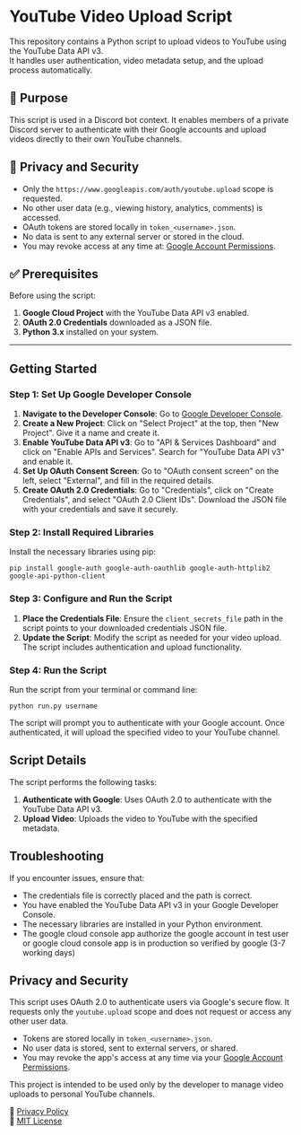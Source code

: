 # YouTube Video Upload Script

This repository contains a Python script to upload videos to YouTube using the YouTube Data API v3.  
It handles user authentication, video metadata setup, and the upload process automatically.


## 🧩 Purpose

This script is used in a Discord bot context. It enables members of a private Discord server to authenticate with their Google accounts and upload videos directly to their own YouTube channels.


## 🔐 Privacy and Security

- Only the `https://www.googleapis.com/auth/youtube.upload` scope is requested.
- No other user data (e.g., viewing history, analytics, comments) is accessed.
- OAuth tokens are stored locally in `token_<username>.json`.
- No data is sent to any external server or stored in the cloud.
- You may revoke access at any time at: [Google Account Permissions](https://myaccount.google.com/permissions).


## ✅ Prerequisites

Before using the script:

1. **Google Cloud Project** with the YouTube Data API v3 enabled.
2. **OAuth 2.0 Credentials** downloaded as a JSON file.
3. **Python 3.x** installed on your system.

---
## Getting Started

### Step 1: Set Up Google Developer Console

1. **Navigate to the Developer Console**: Go to [Google Developer Console](https://console.developers.google.com/).
2. **Create a New Project**: Click on "Select Project" at the top, then "New Project". Give it a name and create it.
3. **Enable YouTube Data API v3**: Go to "API & Services Dashboard" and click on "Enable APIs and Services". Search for "YouTube Data API v3" and enable it.
4. **Set Up OAuth Consent Screen**: Go to "OAuth consent screen" on the left, select "External", and fill in the required details.
5. **Create OAuth 2.0 Credentials**: Go to "Credentials", click on "Create Credentials", and select "OAuth 2.0 Client IDs". Download the JSON file with your credentials and save it securely.

### Step 2: Install Required Libraries

Install the necessary libraries using pip:

`pip install google-auth google-auth-oauthlib google-auth-httplib2 google-api-python-client`

### Step 3: Configure and Run the Script

1. **Place the Credentials File**: Ensure the `client_secrets_file` path in the script points to your downloaded credentials JSON file.
2. **Update the Script**: Modify the script as needed for your video upload. The script includes authentication and upload functionality.

### Step 4: Run the Script

Run the script from your terminal or command line:

`python run.py username`

The script will prompt you to authenticate with your Google account. Once authenticated, it will upload the specified video to your YouTube channel.

## Script Details

The script performs the following tasks:

1. **Authenticate with Google**: Uses OAuth 2.0 to authenticate with the YouTube Data API v3.
2. **Upload Video**: Uploads the video to YouTube with the specified metadata.

## Troubleshooting

If you encounter issues, ensure that:

- The credentials file is correctly placed and the path is correct.
- You have enabled the YouTube Data API v3 in your Google Developer Console.
- The necessary libraries are installed in your Python environment.
- The google cloud console app authorize the google account in test user or google cloud console app is in production so verified by google (3-7 working days)


## Privacy and Security

This script uses OAuth 2.0 to authenticate users via Google's secure flow. It requests only the `youtube.upload` scope and does not request or access any other user data.

- Tokens are stored locally in `token_<username>.json`.
- No user data is stored, sent to external servers, or shared.
- You may revoke the app's access at any time via your [Google Account Permissions](https://myaccount.google.com/permissions).

This project is intended to be used only by the developer to manage video uploads to personal YouTube channels.

📃 [Privacy Policy](https://github.com/GabrielBcrd/auto_uploader_youtube/blob/main/privacy.md)  
📄 [MIT License](https://github.com/GabrielBcrd/auto_uploader_youtube/blob/main/LICENSE)